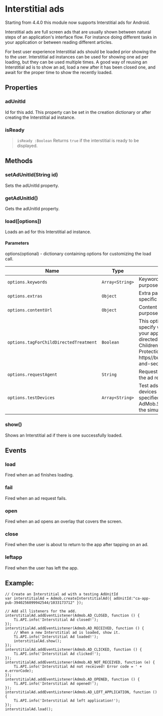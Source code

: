 # Interstitial ads

Starting from 4.4.0 this module now supports Interstitial ads for Android.

Interstitial ads are full screen ads that are usually shown between natural steps of an application's interface flow.
For instance doing different tasks in your application or between reading different articles.

For best user experience Interstitial ads should be loaded prior showing the to the user. Interstitial ad instances can
be used for showing one ad per loading, but they can be used multiple times. A good way of reusing an Interstitial ad is
to show an ad, load a new after it has been closed one, and await for the proper time to show the recently loaded. 

## Properties

### adUnitId

Id for this add. This property can be set in the creation dictionary or after creating the Interstitial ad instance.

### isReady

> `isReady :Boolean`
Returns `true` if the interstitial is ready to be displayed.

## Methods

### setAdUnitId(String id)

Sets the adUnitId property.

### getAdUnitId()

Gets the adUnitId property.

### load([options])

Loads an ad for this Interstitial ad instance.

#### Parameters

 options(optional) - dictionary containing options for customizing the load call.

 | Name | Type | Description |
| --- | --- | --- |
| `options.keywords` | `Array<String>` | Keywords for targeting purposes. |
| `options.extras` | `Object` | Extra parameters to pass to a specific ad network adapter. |
| `options.contentUrl` | `Object` | Content URL for targeting purposes. |
| `options.tagForChildDirectedTreatment` | `Boolean` | This option allows you to specify whether you would like your app to be treated as child-directed for purposes of the Children’s Online Privacy Protection Act (COPPA) - https//business.ftc.gov/privacy-and-security/childrens-privacy. |
| `options.requestAgent` | `String` | Request agent string to identify the ad request's origin. |
| `options.testDevices` | `Array<String>` | Test ads will be returned for devices with device IDs specified in this array. Use AdMob.SIMULATOR_ID to add the simulator. |

### show()

Shows an Interstitial ad if there is one successfully loaded. 

## Events

### load

Fired when an ad finishes loading.

### fail

Fired when an ad request fails.

### open

Fired when an ad opens an overlay that covers the screen.

### close

Fired when the user is about to return to the app after tapping on an ad.

### leftapp

Fired when the user has left the app.

## Example:

	// Create an Interstitial ad with a testing AdUnitId
	var interstitialAd = Admob.createInterstitialAd({ adUnitId:"ca-app-pub-3940256099942544/1033173712" });

	// Add all listeners for the add.
	interstitialAd.addEventListener(Admob.AD_CLOSED, function () {
	    Ti.API.info('Interstitial Ad closed!');
	});
	interstitialAd.addEventListener(Admob.AD_RECEIVED, function () {
	    // When a new Interstitial ad is loaded, show it.
	    Ti.API.info('Interstitial Ad loaded!');
	    interstitialAd.show();
	});
	interstitialAd.addEventListener(Admob.AD_CLICKED, function () {
	    Ti.API.info('Interstitial Ad clicked!');
	});
	interstitialAd.addEventListener(Admob.AD_NOT_RECEIVED, function (e) {
	    Ti.API.info('Interstitial Ad not received! Error code = ' + e.errorCode);
	});
	interstitialAd.addEventListener(Admob.AD_OPENED, function () {
	    Ti.API.info('Interstitial Ad opened!');
	});
	interstitialAd.addEventListener(Admob.AD_LEFT_APPLICATION, function () {
	    Ti.API.info('Interstitial Ad left application!');
	});
	interstitialAd.load();
